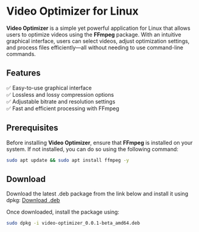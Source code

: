 # Video Optimizer for Linux  

**Video Optimizer** is a simple yet powerful application for Linux that allows users to optimize videos using the **FFmpeg** package. With an intuitive graphical interface, users can select videos, adjust optimization settings, and process files efficiently—all without needing to use command-line commands.  

## Features  
✅ Easy-to-use graphical interface  
✅ Lossless and lossy compression options  
✅ Adjustable bitrate and resolution settings  
✅ Fast and efficient processing with FFmpeg  


## Prerequisites  
Before installing **Video Optimizer**, ensure that **FFmpeg** is installed on your system. If not installed, you can do so using the following command:  

```sh
sudo apt update && sudo apt install ffmpeg -y
```


## Download
Download the latest .deb package from the link below and install it using dpkg:
[Download .deb](https://github.com/anupjon/Video-Optimizer/releases/download/0.0.1-beta/video-optimizer_0.0.1-beta_amd64.deb) 

Once downloaded, install the package using:
```sh
sudo dpkg -i video-optimizer_0.0.1-beta_amd64.deb
```
